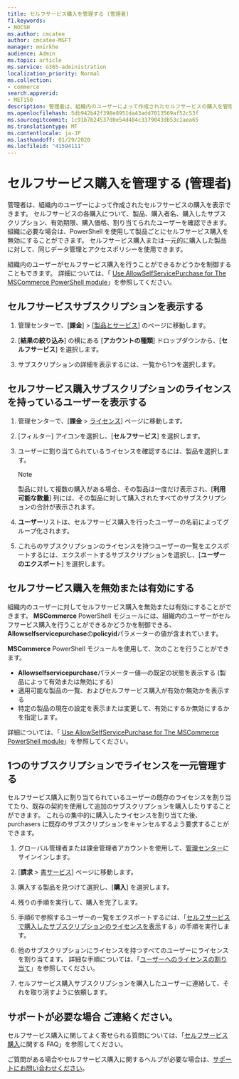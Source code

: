 ```yaml
---
title: セルフサービス購入を管理する (管理者)
f1.keywords:
- NOCSH
ms.author: cmcatee
author: cmcatee-MSFT
manager: mnirkhe
audience: Admin
ms.topic: article
ms.service: o365-administration
localization_priority: Normal
ms.collection:
- commerce
search.appverid:
- MET150
description: 管理者は、組織内のユーザーによって作成されたセルフサービスの購入を管理する方法について説明します。
ms.openlocfilehash: 5db942b42f398e8951da43add7013569af52c53f
ms.sourcegitcommit: 1c91b7b24537d0e54d484c3379043db53c1aea65
ms.translationtype: MT
ms.contentlocale: ja-JP
ms.lasthandoff: 01/29/2020
ms.locfileid: "41594111"
---
```

# <a name="manage-self-service-purchases-admin"></a>セルフサービス購入を管理する (管理者)

管理者は、組織内のユーザーによって作成されたセルフサービスの購入を表示できます。 セルフサービスの各購入について、製品、購入者名、購入したサブスクリプション、有効期限、購入価格、割り当てられたユーザーを確認できます。 組織に必要な場合は、PowerShell を使用して製品ごとにセルフサービス購入を無効にすることができます。 セルフサービス購入または一元的に購入した製品に対して、同じデータ管理とアクセスポリシーを使用できます。

組織内のユーザーがセルフサービス購入を行うことができるかどうかを制御することもできます。 詳細については、「 [Use AllowSelfServicePurchase for The MSCommerce PowerShell module](allowselfservicepurchase-powershell.md)」を参照してください。

## <a name="view-self-service-subscriptions"></a>セルフサービスサブスクリプションを表示する

1. 管理センターで、[**課金**] > [<a href="https://go.microsoft.com/fwlink/p/?linkid=842054" target="_blank">製品とサービス</a>] のページに移動します。

2. [**結果の絞り込み**] の横にある [**アカウントの種類**] ドロップダウンから、[**セルフサービス**] を選択します。

3. サブスクリプションの詳細を表示するには、一覧から1つを選択します。

## <a name="view-who-has-licenses-for-a-self-service-purchase-subscription"></a>セルフサービス購入サブスクリプションのライセンスを持っているユーザーを表示する

1. 管理センターで、[**課金** > <a href="https://go.microsoft.com/fwlink/p/?linkid=842264" target="_blank">ライセンス</a>] ページに移動します。

2. [フィルター] アイコンを選択し、[**セルフサービス**] を選択します。

3. ユーザーに割り当てられているライセンスを確認するには、製品を選択します。

    > [!NOTE]
    > 製品に対して複数の購入がある場合、その製品は一度だけ表示され、[**利用可能な数量**] 列には、その製品に対して購入されたすべてのサブスクリプションの合計が表示されます。

4. **ユーザー**リストは、セルフサービス購入を行ったユーザーの名前によってグループ化されます。

5. これらのサブスクリプションのライセンスを持つユーザーの一覧をエクスポートするには、エクスポートするサブスクリプションを選択し、[**ユーザーのエクスポート**] を選択します。

## <a name="disable-or-enable-self-service-purchases"></a>セルフサービス購入を無効または有効にする

組織内のユーザーに対してセルフサービス購入を無効または有効にすることができます。 **MSCommerce** PowerShell モジュールには、組織内のユーザーがセルフサービス購入を行うことができるかどうかを制御できる、 **Allowselfservicepurchase**の**policyid**パラメーターの値が含まれています。

**MSCommerce** PowerShell モジュールを使用して、次のことを行うことができます。

- **Allowselfservicepurchase**パラメーター値&mdash;の既定の状態を表示する (製品によって有効または無効にする)
- 適用可能な製品の一覧、およびセルフサービス購入が有効か無効かを表示する
- 特定の製品の現在の設定を表示または変更して、有効にするか無効にするかを指定します。

詳細については、「 [Use AllowSelfServicePurchase for The MSCommerce PowerShell module](allowselfservicepurchase-powershell.md)」を参照してください。

## <a name="centralize-licenses-under-a-single-subscription"></a>1つのサブスクリプションでライセンスを一元管理する

セルフサービス購入に割り当てられているユーザーの既存のライセンスを割り当てたり、既存の契約を使用して追加のサブスクリプションを購入したりすることができます。 これらの集中的に購入したライセンスを割り当てた後、purchasers に既存のサブスクリプションをキャンセルするよう要求することができます。

1. グローバル管理者または課金管理者アカウントを使用して、<a href="https://go.microsoft.com/fwlink/p/?linkid=2024339" target="_blank">管理センター</a>にサインインします。

2. [**請求** > <a href="https://go.microsoft.com/fwlink/p/?linkid=868433" target="_blank">書サービス</a>] ページに移動します。

3. 購入する製品を見つけて選択し、[**購入**] を選択します。

4. 残りの手順を実行して、購入を完了します。

5. 手順6で参照するユーザーの一覧をエクスポートするには、「[セルフサービスで購入したサブスクリプションのライセンスを表示](#view-who-has-licenses-for-a-self-service-purchase-subscription)する」の手順を実行します。

6. 他のサブスクリプションにライセンスを持つすべてのユーザーにライセンスを割り当てます。 詳細な手順については、「[ユーザーへのライセンスの割り当て](https://docs.microsoft.com/office365/admin/subscriptions-and-billing/assign-licenses-to-users)」を参照してください。

7. セルフサービス購入サブスクリプションを購入したユーザーに連絡して、それを取り消すように依頼します。

## <a name="need-help-contact-us"></a>サポートが必要な場合 ご連絡ください。

セルフサービス購入に関してよく寄せられる質問については、「[セルフサービス購入](self-service-purchase-faq.md)に関する FAQ」を参照してください。

ご質問がある場合やセルフサービス購入に関するヘルプが必要な場合は、[サポートにお問い合わせください](https://docs.microsoft.com/office365/admin/contact-support-for-business-products)。
